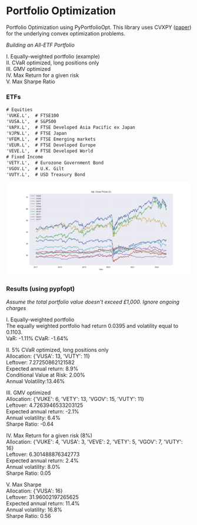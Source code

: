# Portfolio Optimization

Portfolio Optimization using PyPortfolioOpt. This library uses CVXPY ([paper](https://arxiv.org/abs/1603.00943)) for the underlying convex optimization problems.

*Building an All-ETF Portfolio*

I. Equally-weighted portfolio (example)\
II. CVaR optimized, long positions only\
III. GMV optimized\
IV. Max Return for a given risk\
V. Max Sharpe Ratio

### ETFs
    # Equities
    'VUKE.L',  # FTSE100
    'VUSA.L',  # S&P500
    'VAPX.L',  # FTSE Developed Asia Pacific ex Japan
    'VJPN.L',  # FTSE Japan
    'VFEM.L',  # FTSE Emerging markets
    'VEUR.L',  # FTSE Developed Europe
    'VEVE.L',  # FTSE Developed World
    # Fixed Income
    'VETY.L',  # Eurozone Government Bond
    'VGOV.L',  # U.K. Gilt
    'VUTY.L',  # USD Treasury Bond

![](ETF_prices_plot.png)

### Results (using pypfopt)
*Assume the total portfolio value doesn't exceed £1,000. Ignore ongoing charges* 

I. Equally-weighted portfolio\
The equally weighted portfolio had return 0.0395 and volatility equal to 0.1103.\
VaR: -1.11%
CVaR: -1.64%

II. 5% CVaR optimized, long positions only\
Allocation:  {'VUSA': 13, 'VUTY': 11}\
Leftover:  7.27250862121582\
Expected annual return: 8.9%\
Conditional Value at Risk: 2.00%\
Annual Volatility:13.46% 

III. GMV optimized\
Allocation:  {'VUKE': 6, 'VETY': 13, 'VGOV': 15, 'VUTY': 11}\
Leftover:  4.7263946533203125\
Expected annual return: -2.1%\
Annual volatility: 6.4%\
Sharpe Ratio: -0.64

IV. Max Return for a given risk (8%)\
Allocation:  {'VUKE': 4, 'VUSA': 3, 'VEVE': 2, 'VETY': 5, 'VGOV': 7, 'VUTY': 16}\
Leftover:  6.301488876342773\
Expected annual return: 2.4%\
Annual volatility: 8.0%\
Sharpe Ratio: 0.05

V. Max Sharpe\
Allocation:  {'VUSA': 16}\
Leftover:  31.96002197265625\
Expected annual return: 11.4%\
Annual volatility: 16.8%\
Sharpe Ratio: 0.56
